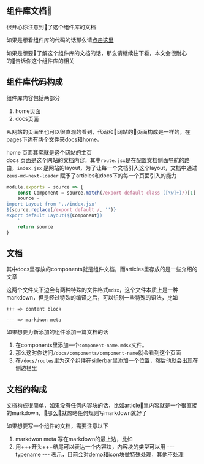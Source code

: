 ## 组件库文档
很开心你注意到了这个组件库的文档

如果是想看组件库的代码的话那么请[点击这里](https://github.com/zcued/zeus)

如果是想要了解这个组件库的文档的话，那么请继续往下看，本文会很耐心的告诉你这个组件库的相关

## 组件库代码构成
组件库内容包括两部分

1. home页面
2. docs页面

从网站的页面里也可以很直观的看到，代码和网站的页面构成是一样的，在pages下边有两个文件夹docs和home。

home 页面其实就是这个网站的主页  
docs 页面是这个网站的文档内容，其中`route.jsx`是在配置文档侧面导航的路由，`index.jsx` 是网站的layout，为了让每一个文档引入这个layout，文档中通过 `zeus-md-next-loader` 赋予了articles和docs下的每一个页面引入的能力
``` js
module.exports = source => {
    const Component = source.match(/export default class ([\w]+)/)[1]
    source = `
import Layout from '../index.jsx'
${source.replace(/export default /, '')}
export default Layout(${Component})
    `
    return source
}
```

## 文档
其中docs里存放的components就是组件文档，而articles里存放的是一些介绍的文章

这两个文件夹下边会有两种特殊的文件格式`mdsx`，这个文件本质上是一种markdown，但是经过特殊的编译之后，可以识别一些特殊的语法，比如  

```
+++ => content block  
```
```
--- => markdwon meta
```


如果想要为新添加的组件添加一篇文档的话
1. 在components里添加一个`component-name.mdsx`文件。
2. 那么这时你访问`/docs/components/component-name`就会看到这个页面
3. 在`/docs/routes`里为这个组件在siderbar里添加一个位置，然后他就会出现在侧边栏里

## 文档的构成
文档构成很简单，如果没有任何内容块的话，比如article里内容就是一个很直接的markdown，那么就忽略任何规则写markdown就好了

如果想要写一个组件的文档，需要注意以下
1. markdwon meta 写在markdown的最上边，比如
2. 用+++开头+++结尾可以表达一个内容块，内容块的类型可以用 --- typename --- 表示，目前会对demo和icon块做特殊处理，其他不处理









